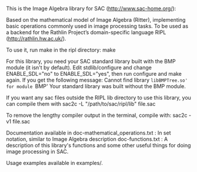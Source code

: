 This is the Image Algebra library for SAC (http://www.sac-home.org/):

Based on the mathematical model of Image Algebra (Ritter), implementing basic operations commonly used in image processing tasks. To be used as a backend for the Rathlin Project’s domain-specific language RIPL (http://rathlin.hw.ac.uk/).


To use it, run make in the ripl directory:
make

For this library, you need your SAC standard library built with the BMP module (it isn't by default). 
Edit stdlib/configure and change ENABLE_SDL="no" to ENABLE_SDL="yes", then run configure and make again.
If you get the following message:
Cannot find library `libBMPTree.so' for module `BMP'
Your standard library was built without the BMP module. 


If you want any sac files outside the RIPL lib directory to use this library, you can compile them with
sac2c -L "/path/to/sac/ripl/lib" file.sac

To remove the lengthy compiler output in the terminal, compile with:
sac2c -v1 file.sac


Documentation available in
doc-mathematical_operations.txt : In set notation, similar to Image Algebra description
doc-functions.txt 				: A description of this library's functions and some other useful things for doing image processing in SAC.

Usage examples available in examples/.
